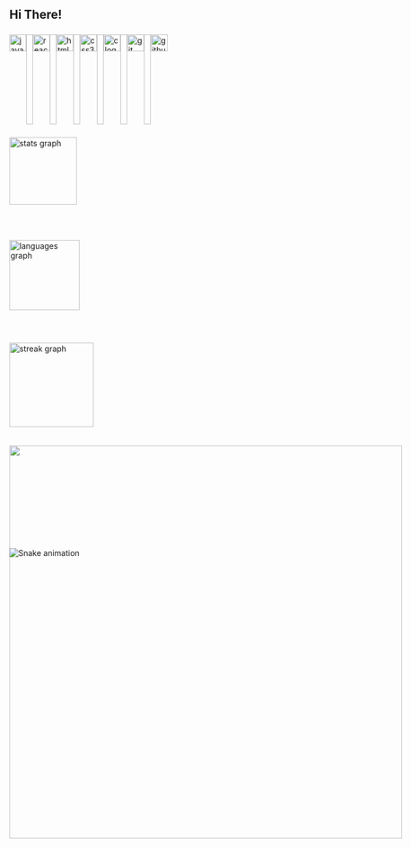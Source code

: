 <h2>Hi There!</h2>

###

<style>

  .wrapper {
    width: 100vw;
    height: 10rem;
    display: flex;
  }
</style>

<div class="wrapper">
  <img src="https://cdn.jsdelivr.net/gh/devicons/devicon/icons/javascript/javascript-original.svg" height="30" alt="javascript logo"  />
  <img width="12" />
  <img src="https://cdn.jsdelivr.net/gh/devicons/devicon/icons/react/react-original.svg" height="30" alt="react logo"  />
  <img width="12" />
  <img src="https://cdn.jsdelivr.net/gh/devicons/devicon/icons/html5/html5-original.svg" height="30" alt="html5 logo"  />
  <img width="12" />
  <img src="https://cdn.jsdelivr.net/gh/devicons/devicon/icons/css3/css3-original.svg" height="30" alt="css3 logo"  />
  <img width="12" />
  <img src="https://cdn.jsdelivr.net/gh/devicons/devicon/icons/c/c-original.svg" height="30" alt="c logo"  />
  <img width="12" />
  <img src="https://cdn.jsdelivr.net/gh/devicons/devicon/icons/git/git-original.svg" height="30" alt="git logo"  />
  <img width="12" />
  <img src="https://cdn.jsdelivr.net/gh/devicons/devicon/icons/github/github-original.svg" height="30" alt="github logo"  />
</div>

###

<div class="wrapper">
  <img src="https://github-readme-stats.vercel.app/api?username=jhnrysbrpn&hide_title=false&hide_rank=false&show_icons=true&include_all_commits=true&count_private=true&disable_animations=false&theme=github_dark&locale=en&hide_border=false&order=1" height="120" alt="stats graph"  />
</div>

###

<div class="wrapper">
  <img src="https://github-readme-stats.vercel.app/api/top-langs?username=jhnrysbrpn&locale=en&hide_title=false&layout=compact&card_width=320&langs_count=12&theme=github_dark&hide_border=false&order=2" height="125" alt="languages graph"  />
</div>

###

<div class="wrapper">
  <img src="https://streak-stats.demolab.com?user=jhnrysbrpn&locale=en&mode=weekly&theme=github_dark&hide_border=false&border_radius=5&date_format=M%20j%5B,%20Y%5D&order=3" height="150" alt="streak graph"  />
</div>

###

<div class="wrapper">
  <img src="https://github-profile-trophy.vercel.app?username=jhnrysbrpn&theme=darkhub&column=-1&row=1&margin-w=8&margin-h=8&no-bg=true&no-frame=false&order=4" width="700" lt="trophy graph"  />
</div>

###

<img src="https://raw.githubusercontent.com/jhnrysbrpn/jhnrysbrpn/output/snake.svg" alt="Snake animation" />

###
